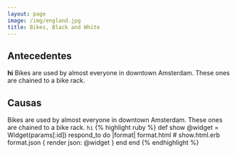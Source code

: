 ```yaml
---
layout: page
image: /img/england.jpg
title: Bikes, Black and White
---
```

## Antecedentes
**hi**
Bikes are used by almost everyone in downtown Amsterdam. These ones are chained to a bike rack.
## Causas
Bikes are used by almost everyone in downtown Amsterdam. These ones are chained to a bike rack.
`hi`
{% highlight ruby %}
def show
  @widget = Widget(params[:id])
  respond_to do |format|
    format.html # show.html.erb
    format.json { render json: @widget }
  end
end
{% endhighlight %}